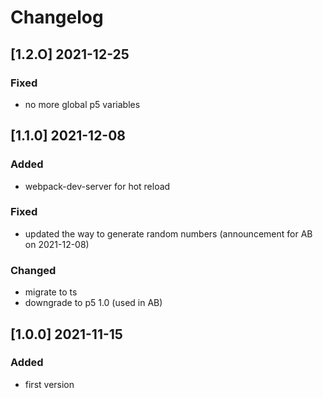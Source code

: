 # Changelog

<!---
## [Unreleased]

### Added

### Fixed

### Changed

-->

## [1.2.O] 2021-12-25

### Fixed

* no more global p5 variables


## [1.1.0] 2021-12-08

### Added

* webpack-dev-server for hot reload

### Fixed

* updated the way to generate random numbers (announcement for AB on 2021-12-08)

### Changed

* migrate to ts
* downgrade to p5 1.0 (used in AB)


## [1.0.0] 2021-11-15

### Added

* first version

